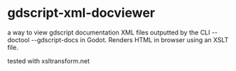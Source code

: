 # gdscript-xml-docviewer
a way to view gdscript documentation XML files outputted by the CLI --doctool --gdscript-docs in Godot. Renders HTML in browser using an XSLT file.

tested with xsltransform.net

